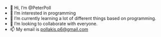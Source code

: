- 👋 Hi, I’m @PeterPoll
- 👀 I’m interested in programming 
- 🌱 I’m currently learning a lot of different things based on programming.
- 💞️ I’m looking to collaborate with everyone.
- 📫 My email is pollakis.p6@gmail.com

<!---
PeterPoll/PeterPoll is a ✨ special ✨ repository because its `README.md` (this file) appears on your GitHub profile.
You can click the Preview link to take a look at your changes.
--->
